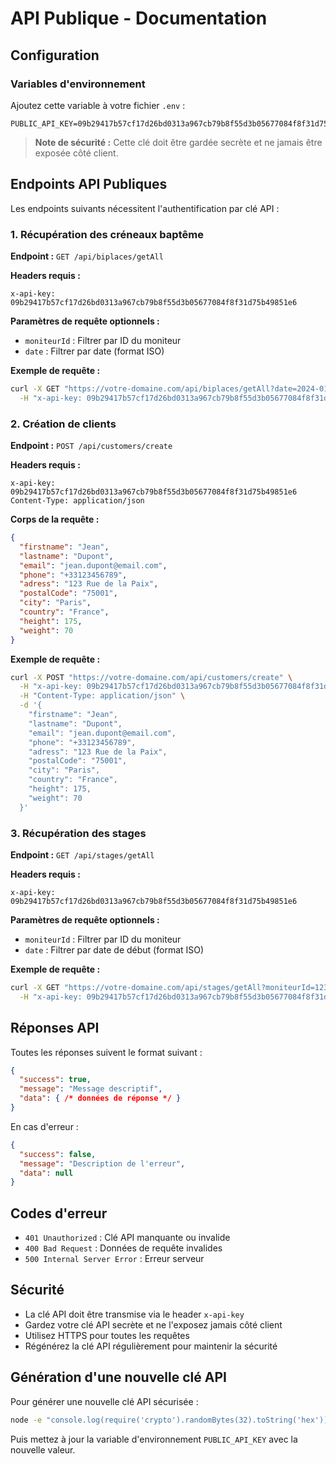 # API Publique - Documentation

## Configuration

### Variables d'environnement

Ajoutez cette variable à votre fichier `.env` :

```env
PUBLIC_API_KEY=09b29417b57cf17d26bd0313a967cb79b8f55d3b05677084f8f31d75b49851e6
```

> **Note de sécurité :** Cette clé doit être gardée secrète et ne jamais être exposée côté client.

## Endpoints API Publiques

Les endpoints suivants nécessitent l'authentification par clé API :

### 1. Récupération des créneaux baptême

**Endpoint :** `GET /api/biplaces/getAll`

**Headers requis :**
```
x-api-key: 09b29417b57cf17d26bd0313a967cb79b8f55d3b05677084f8f31d75b49851e6
```

**Paramètres de requête optionnels :**
- `moniteurId` : Filtrer par ID du moniteur
- `date` : Filtrer par date (format ISO)

**Exemple de requête :**
```bash
curl -X GET "https://votre-domaine.com/api/biplaces/getAll?date=2024-01-15" \
  -H "x-api-key: 09b29417b57cf17d26bd0313a967cb79b8f55d3b05677084f8f31d75b49851e6"
```

### 2. Création de clients

**Endpoint :** `POST /api/customers/create`

**Headers requis :**
```
x-api-key: 09b29417b57cf17d26bd0313a967cb79b8f55d3b05677084f8f31d75b49851e6
Content-Type: application/json
```

**Corps de la requête :**
```json
{
  "firstname": "Jean",
  "lastname": "Dupont",
  "email": "jean.dupont@email.com",
  "phone": "+33123456789",
  "adress": "123 Rue de la Paix",
  "postalCode": "75001",
  "city": "Paris",
  "country": "France",
  "height": 175,
  "weight": 70
}
```

**Exemple de requête :**
```bash
curl -X POST "https://votre-domaine.com/api/customers/create" \
  -H "x-api-key: 09b29417b57cf17d26bd0313a967cb79b8f55d3b05677084f8f31d75b49851e6" \
  -H "Content-Type: application/json" \
  -d '{
    "firstname": "Jean",
    "lastname": "Dupont",
    "email": "jean.dupont@email.com",
    "phone": "+33123456789",
    "adress": "123 Rue de la Paix",
    "postalCode": "75001",
    "city": "Paris",
    "country": "France",
    "height": 175,
    "weight": 70
  }'
```

### 3. Récupération des stages

**Endpoint :** `GET /api/stages/getAll`

**Headers requis :**
```
x-api-key: 09b29417b57cf17d26bd0313a967cb79b8f55d3b05677084f8f31d75b49851e6
```

**Paramètres de requête optionnels :**
- `moniteurId` : Filtrer par ID du moniteur
- `date` : Filtrer par date de début (format ISO)

**Exemple de requête :**
```bash
curl -X GET "https://votre-domaine.com/api/stages/getAll?moniteurId=123" \
  -H "x-api-key: 09b29417b57cf17d26bd0313a967cb79b8f55d3b05677084f8f31d75b49851e6"
```

## Réponses API

Toutes les réponses suivent le format suivant :

```json
{
  "success": true,
  "message": "Message descriptif",
  "data": { /* données de réponse */ }
}
```

En cas d'erreur :

```json
{
  "success": false,
  "message": "Description de l'erreur",
  "data": null
}
```

## Codes d'erreur

- `401 Unauthorized` : Clé API manquante ou invalide
- `400 Bad Request` : Données de requête invalides
- `500 Internal Server Error` : Erreur serveur

## Sécurité

- La clé API doit être transmise via le header `x-api-key`
- Gardez votre clé API secrète et ne l'exposez jamais côté client
- Utilisez HTTPS pour toutes les requêtes
- Régénérez la clé API régulièrement pour maintenir la sécurité

## Génération d'une nouvelle clé API

Pour générer une nouvelle clé API sécurisée :

```bash
node -e "console.log(require('crypto').randomBytes(32).toString('hex'))"
```

Puis mettez à jour la variable d'environnement `PUBLIC_API_KEY` avec la nouvelle valeur.